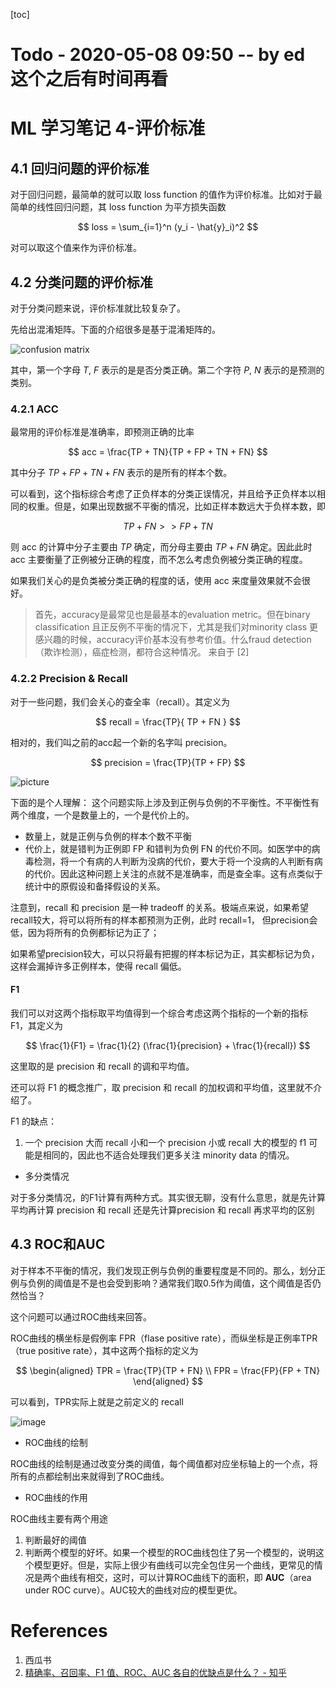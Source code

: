 [toc]

# Todo - 2020-05-08 09:50 -- by ed  这个之后有时间再看

# ML 学习笔记 4-评价标准

## 4.1 回归问题的评价标准

对于回归问题，最简单的就可以取 loss function 的值作为评价标准。比如对于最简单的线性回归问题，其 loss function 为平方损失函数

$$
loss = \sum_{i=1}^n (y_i - \hat{y}_i)^2
$$ 

对可以取这个值来作为评价标准。

## 4.2 分类问题的评价标准

对于分类问题来说，评价标准就比较复杂了。

先给出混淆矩阵。下面的介绍很多是基于混淆矩阵的。

![confusion matrix ](https://gitee.com/EdwardElric_1683260718/picture_bed/raw/master/img/20200428111323.png)

其中，第一个字母 $T$, $F$  表示的是是否分类正确。第二个字符  $P$, $N$  表示的是预测的类别。

### 4.2.1 ACC

最常用的评价标准是准确率，即预测正确的比率

$$
acc = \frac{TP + TN}{TP + FP + TN + FN}
$$ 

其中分子 $TP + FP + TN + FN$ 表示的是所有的样本个数。

可以看到，这个指标综合考虑了正负样本的分类正误情况，并且给予正负样本以相同的权重。但是，如果出现数据不平衡的情况，比如正样本数远大于负样本数，即

$$
TP + FN >> FP + TN
$$ 

则 acc 的计算中分子主要由 $TP$ 确定，而分母主要由 $TP + FN$  确定。因此此时 acc 主要衡量了正例被分正确的程度，而不怎么考虑负例被分类正确的程度。

如果我们关心的是负类被分类正确的程度的话，使用 acc 来度量效果就不会很好。

>首先，accuracy是最常见也是最基本的evaluation metric。但在binary classification 且正反例不平衡的情况下，尤其是我们对minority class 更感兴趣的时候，accuracy评价基本没有参考价值。什么fraud detection（欺诈检测），癌症检测，都符合这种情况。
来自于 [2]

### 4.2.2 Precision & Recall 

对于一些问题，我们会关心的查全率（recall）。其定义为

$$
recall = \frac{TP}{ TP + FN }
$$ 

相对的，我们叫之前的acc起一个新的名字叫 precision。

$$
precision = \frac{TP}{TP + FP}
$$ 

![picture](https://gitee.com/EdwardElric_1683260718/picture_bed/raw/master/img/20200428112626.png)

下面的是个人理解：
这个问题实际上涉及到正例与负例的不平衡性。不平衡性有两个维度，一个是数量上的，一个是代价上的。

- 数量上，就是正例与负例的样本个数不平衡
- 代价上，就是错判为正例即 FP 和错判为负例 FN 的代价不同。如医学中的病毒检测，将一个有病的人判断为没病的代价，要大于将一个没病的人判断有病的代价。因此这种问题上关注的点就不是准确率，而是查全率。这有点类似于统计中的原假设和备择假设的关系。

注意到，recall 和 precision 是一种 tradeoff 的关系。极端点来说，如果希望recall较大，将可以将所有的样本都预测为正例，此时 recall=1，
但precision会低，因为将所有的负例都标记为正了；

如果希望precision较大，可以只将最有把握的样本标记为正，其实都标记为负，这样会漏掉许多正例样本，使得 recall 偏低。

#### F1

我们可以对这两个指标取平均值得到一个综合考虑这两个指标的一个新的指标 F1，其定义为

$$
\frac{1}{F1} = \frac{1}{2} (\frac{1}{precision} + \frac{1}{recall})
$$ 

这里取的是 precision 和 recall 的调和平均值。

还可以将 F1 的概念推广，取 precision 和 recall 的加权调和平均值，这里就不介绍了。

F1 的缺点：
1. 一个 precision 大而 recall 小和一个 precision 小或 recall 大的模型的  f1 可能是相同的，因此也不适合处理我们更多关注 minority data 的情况。

- 多分类情况

对于多分类情况，的F1计算有两种方式。其实很无聊，没有什么意思，就是先计算平均再计算 precision 和 recall 还是先计算precision 和 recall 再求平均的区别

## 4.3 ROC和AUC

对于样本不平衡的情况，我们发现正例与负例的重要程度是不同的。那么，划分正例与负例的阈值是不是也会受到影响？通常我们取0.5作为阈值，这个阈值是否仍然恰当？

这个问题可以通过ROC曲线来回答。

ROC曲线的横坐标是假例率 FPR（flase positive rate），而纵坐标是正例率TPR（true positive rate），其中这两个指标的定义为 

$$
\begin{aligned}
TPR = \frac{TP}{TP + FN} \\
FPR = \frac{FP}{FP + TN}
\end{aligned}
$$ 

可以看到，TPR实际上就是之前定义的 recall

![image](https://gitee.com/EdwardElric_1683260718/picture_bed/raw/master/img/20200428112659.png)

- ROC曲线的绘制

ROC曲线的绘制是通过改变分类的阈值，每个阈值都对应坐标轴上的一个点，将所有的点都绘制出来就得到了ROC曲线。

- ROC曲线的作用

ROC曲线主要有两个用途
1. 判断最好的阈值
2. 判断两个模型的好坏。如果一个模型的ROC曲线包住了另一个模型的，说明这个模型更好。但是，实际上很少有曲线可以完全包住另一个曲线，更常见的情况是两个曲线有相交，这时，可以计算ROC曲线下的面积，即 **AUC**（area under ROC curve）。AUC较大的曲线对应的模型更优。

# References
1. 西瓜书
2. [精确率、召回率、F1 值、ROC、AUC 各自的优缺点是什么？ - 知乎](https://www.zhihu.com/question/30643044)
